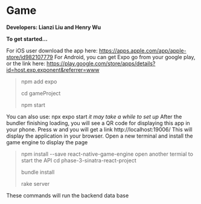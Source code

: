 # Game 
**Developers: Lianzi Liu and Henry Wu**

**To get started...**

For iOS user download the app here: https://apps.apple.com/app/apple-store/id982107779
For Android, you can get Expo go from your google play, or the link here: https://play.google.com/store/apps/details?id=host.exp.exponent&referrer=www
> npm add expo
>
> cd gameProject
>
> npm start

You can also use: npx expo start
*it may take a while to set up*
After the bundler finishing loading, you will see a QR code for displaying this app in your phone.
Press w and you will get a link http://localhost:19006/ This will display the application in your browser.
Open a new terminal and install the game engine to display the page
>npm install --save react-native-game-engine
open another termial to start the API
>cd phase-3-sinatra-react-project
>
>bundle install
>
>rake server
>
These commands will run the backend data base








